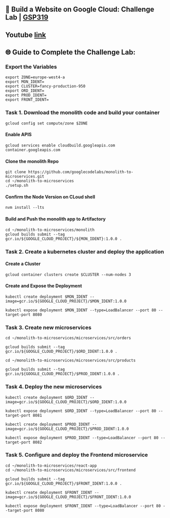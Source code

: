 ## 🚀 Build a Website on Google Cloud: Challenge Lab | [GSP319](https://www.cloudskillsboost.google/catalog_lab/2692)

## Youtube [link](https://youtu.be/Xt2pCDagCM4)

## 🌐 **Guide to Complete the Challenge Lab:**

### Export the Variables ###
```
export ZONE=europe-west4-a
export MON_IDENT=
export CLUSTER=fancy-production-950
export ORD_IDENT=
export PROD_IDENT=
export FRONT_IDENT=
```
### Task 1. Download the monolith code and build your container ###
```
gcloud config set compute/zone $ZONE
```
#### Enable APIS ####
```
gcloud services enable cloudbuild.googleapis.com container.googleapis.com
```
#### Clone the monolith Repo ####
```
git clone https://github.com/googlecodelabs/monolith-to-microservices.git
cd ~/monolith-to-microservices
./setup.sh
```
#### Confirm the Node Version on CLoud shell ####
```
nvm install --lts
```
#### Build and Push the monolith app to Artifactory ####
```
cd ~/monolith-to-microservices/monolith
gcloud builds submit --tag gcr.io/${GOOGLE_CLOUD_PROJECT}/${MON_IDENT}:1.0.0 .
```

### Task 2. Create a kubernetes cluster and deploy the application ###
#### Create a Cluster ####
```
gcloud container clusters create $CLUSTER --num-nodes 3
```
#### Create and Expose the Deployment ####
```
kubectl create deployment $MON_IDENT --image=gcr.io/${GOOGLE_CLOUD_PROJECT}/$MON_IDENT:1.0.0
```
```
kubectl expose deployment $MON_IDENT --type=LoadBalancer --port 80 --target-port 8080
```

### Task 3. Create new microservices ###
```
cd ~/monolith-to-microservices/microservices/src/orders
```
```
gcloud builds submit --tag gcr.io/${GOOGLE_CLOUD_PROJECT}/$ORD_IDENT:1.0.0 .
```
```
cd ~/monolith-to-microservices/microservices/src/products
```
```
gcloud builds submit --tag gcr.io/${GOOGLE_CLOUD_PROJECT}/$PROD_IDENT:1.0.0 .
```

### Task 4. Deploy the new microservices ###
```
kubectl create deployment $ORD_IDENT --image=gcr.io/${GOOGLE_CLOUD_PROJECT}/$ORD_IDENT:1.0.0
```
```
kubectl expose deployment $ORD_IDENT --type=LoadBalancer --port 80 --target-port 8081
```
```
kubectl create deployment $PROD_IDENT --image=gcr.io/${GOOGLE_CLOUD_PROJECT}/$PROD_IDENT:1.0.0
```
```
kubectl expose deployment $PROD_IDENT --type=LoadBalancer --port 80 --target-port 8082
```
### Task 5. Configure and deploy the Frontend microservice ###
```
cd ~/monolith-to-microservices/react-app
cd ~/monolith-to-microservices/microservices/src/frontend
```

```
gcloud builds submit --tag gcr.io/${GOOGLE_CLOUD_PROJECT}/$FRONT_IDENT:1.0.0 .
```
```
kubectl create deployment $FRONT_IDENT --image=gcr.io/${GOOGLE_CLOUD_PROJECT}/$FRONT_IDENT:1.0.0
```
```
kubectl expose deployment $FRONT_IDENT --type=LoadBalancer --port 80 --target-port 8080
```

